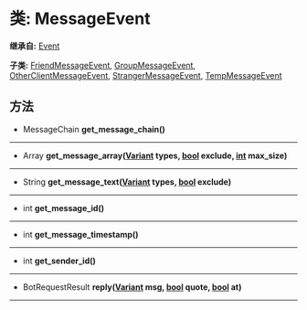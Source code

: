 # 类: MessageEvent  
  
**继承自:** [Event](Event.md)  
  
**子类:** [FriendMessageEvent](FriendMessageEvent.md), [GroupMessageEvent](GroupMessageEvent.md), [OtherClientMessageEvent](OtherClientMessageEvent.md), [StrangerMessageEvent](StrangerMessageEvent.md), [TempMessageEvent](TempMessageEvent.md)  
  
## 方法 
  
- MessageChain **get_message_chain()**  
  
---  
  
- Array **get_message_array([Variant](https://docs.godotengine.org/en/latest/classes/class_variant.html) types, [bool](https://docs.godotengine.org/en/latest/classes/class_bool.html) exclude, [int](https://docs.godotengine.org/en/latest/classes/class_int.html) max_size)**  
  
---  
  
- String **get_message_text([Variant](https://docs.godotengine.org/en/latest/classes/class_variant.html) types, [bool](https://docs.godotengine.org/en/latest/classes/class_bool.html) exclude)**  
  
---  
  
- int **get_message_id()**  
  
---  
  
- int **get_message_timestamp()**  
  
---  
  
- int **get_sender_id()**  
  
---  
  
- BotRequestResult **reply([Variant](https://docs.godotengine.org/en/latest/classes/class_variant.html) msg, [bool](https://docs.godotengine.org/en/latest/classes/class_bool.html) quote, [bool](https://docs.godotengine.org/en/latest/classes/class_bool.html) at)**  
  
---  
  


